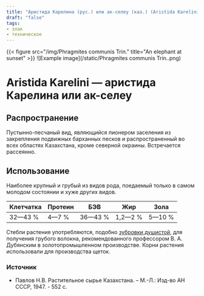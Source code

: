 ```yaml
---
title: "Аристида Карелина (рус.) или ак-селеу (каз.) (Aristida Karelini Trin. et Rupr)"
draft: "false"
tags:
- злак
- техническое
--- 
```

{{< figure src="/img/Phragmites communis Trin." title="An elephant at sunset" >}}
![Example image](/static/Phragmites communis Trin..png)
# Aristida Karelini  — аристида Карелина или ак-селеу
## Распространение
Пустынно-песчаный вид, являющийся пионером заселения из закрепления подвижных барханных песков и распространенный во всех областях Казахстана, кроме северной окраины. Встречается рассеянно.
## Использование
Наиболее крупный и грубый из видов рода, поедаемый только в самом молодом состоянии и хуже других видов. 

| Клетчатка 	| Протеин 	| БЭВ 	| Жир 	| Зола 	|
|---	|---	|---	|---	|---	|
| 32—43 % 	| 4—7 % 	| 36—43 % 	| 1,2—2 % 	| 5—10 % 	|

Стебли растения употребляются, подобно [зубровки душистой](https://kazflora.online/зубровка-душистая/), для получения грубого волокна, рекомендованного профессором В. А. Дубянским в золотопромышленном производстве. Корни растения использовали для производства щеток.
### Источник
* Павлов Н.В. Растительное сырье Казахстана. – М.-Л.: Изд-во АН СССР, 1947. - 552 с.
